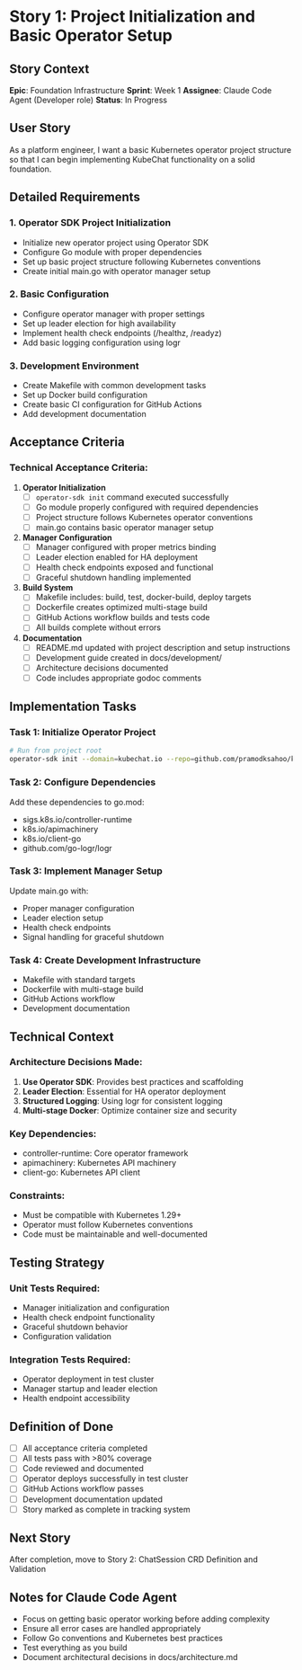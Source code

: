 # Story 1: Project Initialization and Basic Operator Setup

## Story Context
**Epic**: Foundation Infrastructure
**Sprint**: Week 1
**Assignee**: Claude Code Agent (Developer role)
**Status**: In Progress

## User Story
As a platform engineer, I want a basic Kubernetes operator project structure so that I can begin implementing KubeChat functionality on a solid foundation.

## Detailed Requirements

### 1. Operator SDK Project Initialization
- Initialize new operator project using Operator SDK
- Configure Go module with proper dependencies
- Set up basic project structure following Kubernetes conventions
- Create initial main.go with operator manager setup

### 2. Basic Configuration
- Configure operator manager with proper settings
- Set up leader election for high availability
- Implement health check endpoints (/healthz, /readyz)
- Add basic logging configuration using logr

### 3. Development Environment
- Create Makefile with common development tasks
- Set up Docker build configuration
- Create basic CI configuration for GitHub Actions
- Add development documentation

## Acceptance Criteria

### Technical Acceptance Criteria:
1. **Operator Initialization**
   - [ ] `operator-sdk init` command executed successfully
   - [ ] Go module properly configured with required dependencies
   - [ ] Project structure follows Kubernetes operator conventions
   - [ ] main.go contains basic operator manager setup

2. **Manager Configuration**
   - [ ] Manager configured with proper metrics binding
   - [ ] Leader election enabled for HA deployment
   - [ ] Health check endpoints exposed and functional
   - [ ] Graceful shutdown handling implemented

3. **Build System**
   - [ ] Makefile includes: build, test, docker-build, deploy targets
   - [ ] Dockerfile creates optimized multi-stage build
   - [ ] GitHub Actions workflow builds and tests code
   - [ ] All builds complete without errors

4. **Documentation**
   - [ ] README.md updated with project description and setup instructions
   - [ ] Development guide created in docs/development/
   - [ ] Architecture decisions documented
   - [ ] Code includes appropriate godoc comments

## Implementation Tasks

### Task 1: Initialize Operator Project
```bash
# Run from project root
operator-sdk init --domain=kubechat.io --repo=github.com/pramodksahoo/kube-chat
```

### Task 2: Configure Dependencies
Add these dependencies to go.mod:
- sigs.k8s.io/controller-runtime
- k8s.io/apimachinery
- k8s.io/client-go
- github.com/go-logr/logr

### Task 3: Implement Manager Setup
Update main.go with:
- Proper manager configuration
- Leader election setup
- Health check endpoints
- Signal handling for graceful shutdown

### Task 4: Create Development Infrastructure
- Makefile with standard targets
- Dockerfile with multi-stage build
- GitHub Actions workflow
- Development documentation

## Technical Context

### Architecture Decisions Made:
1. **Use Operator SDK**: Provides best practices and scaffolding
2. **Leader Election**: Essential for HA operator deployment
3. **Structured Logging**: Using logr for consistent logging
4. **Multi-stage Docker**: Optimize container size and security

### Key Dependencies:
- controller-runtime: Core operator framework
- apimachinery: Kubernetes API machinery
- client-go: Kubernetes API client

### Constraints:
- Must be compatible with Kubernetes 1.29+
- Operator must follow Kubernetes conventions
- Code must be maintainable and well-documented

## Testing Strategy

### Unit Tests Required:
- Manager initialization and configuration
- Health check endpoint functionality
- Graceful shutdown behavior
- Configuration validation

### Integration Tests Required:
- Operator deployment in test cluster
- Manager startup and leader election
- Health endpoint accessibility

## Definition of Done
- [ ] All acceptance criteria completed
- [ ] All tests pass with >80% coverage
- [ ] Code reviewed and documented
- [ ] Operator deploys successfully in test cluster
- [ ] GitHub Actions workflow passes
- [ ] Development documentation updated
- [ ] Story marked as complete in tracking system

## Next Story
After completion, move to Story 2: ChatSession CRD Definition and Validation

## Notes for Claude Code Agent
- Focus on getting basic operator working before adding complexity
- Ensure all error cases are handled appropriately
- Follow Go conventions and Kubernetes best practices
- Test everything as you build
- Document architectural decisions in docs/architecture.md
